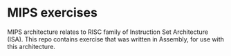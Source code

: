 # MIPS exercises

MIPS architecture relates to RISC family of Instruction Set Architecture (ISA).
This repo contains exercise that was written in Assembly, for use with this architecture.
